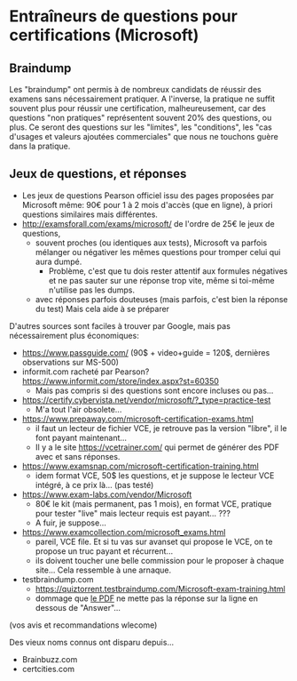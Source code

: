 # Entraîneurs de questions pour certifications (Microsoft)
## Braindump
Les "braindump" ont permis à de nombreux candidats de réussir des examens sans nécessairement pratiquer. A l'inverse, la pratique ne suffit souvent plus pour réussir une certification, malheureusement, car des questions "non pratiques" représentent souvent 20% des questions, ou plus. Ce seront des questions sur les "limites", les "conditions", les "cas d'usages et valeurs ajoutées commerciales" que nous ne touchons guère dans la pratique.

## Jeux de questions, et réponses
* Les jeux de questions Pearson officiel issu des pages proposées par Microsoft même: 90€ pour 1 à 2 mois d'accès (que en ligne), à priori questions similaires mais différentes.
* http://examsforall.com/exams/microsoft/ de l'ordre de 25€ le jeux de questions, 
  * souvent proches (ou identiques aux tests), Microsoft va parfois mélanger ou négativer les mêmes questions pour tromper celui qui aura dumpé.
    * Problème, c'est que tu dois rester attentif aux formules négatives et ne pas sauter sur une réponse trop vite, même si toi-même n'utilise pas les dumps.
  * avec réponses parfois douteuses (mais parfois, c'est bien la réponse du test) Mais cela aide à se préparer

D'autres sources sont faciles à trouver par Google, mais pas nécessairement plus économiques:
* https://www.passguide.com/ (90$ + video+guide = 120$, dernières observations sur MS-500)
* informit.com racheté par Pearson?  https://www.informit.com/store/index.aspx?st=60350
  * Mais pas compris si des questions sont encore incluses ou pas...
* https://certify.cybervista.net/vendor/microsoft/?_type=practice-test
  * M'a tout l'air obsolete...
* https://www.prepaway.com/microsoft-certification-exams.html
  * il faut un lecteur de fichier VCE, je retrouve pas la version "libre", il le font payant maintenant...
  * Il y a le site https://vcetrainer.com/ qui permet de générer des PDF avec et sans réponses.
* https://www.examsnap.com/microsoft-certification-training.html
  * idem format VCE, 50$ les questions, et je suppose le lecteur VCE intégré, à ce prix là... (pas testé)
* https://www.exam-labs.com/vendor/Microsoft
  * 80€ le kit (mais permanent, pas 1 mois), en format VCE, pratique pour tester "live" mais lecteur requis est payant... ???
  * A fuir, je suppose...
* https://www.examcollection.com/microsoft_exams.html
  * pareil, VCE file. Et si tu vas sur avanset qui propose le VCE, on te propose un truc payant et récurrent... 
  * ils doivent toucher une belle commission pour le proposer à chaque site... Cela ressemble à une arnaque.
* testbraindump.com
  * https://quiztorrent.testbraindump.com/Microsoft-exam-training.html
  * dommage que [le PDF](https://github.com/CloudReady-ch/ISEIG-LAB/blob/master/MS-500/ms-500.pdf) ne mette pas la réponse sur la ligne en dessous de "Answer"... 

(vos avis et recommandations wlecome)

Des vieux noms connus ont disparu depuis...
* Brainbuzz.com
* certcities.com
